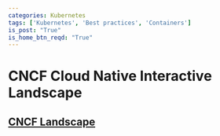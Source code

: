 ```yaml
---
categories: Kubernetes
tags: ['Kubernetes', 'Best practices', 'Containers']
is_post: "True"
is_home_btn_reqd: "True"
---
```


# CNCF Cloud Native Interactive Landscape

## [CNCF Landscape](https://landscape.cncf.io/)
